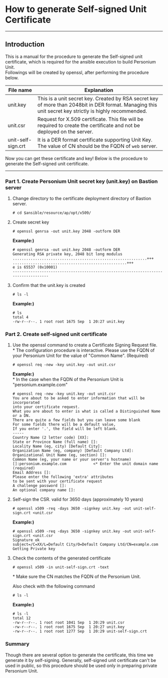 # How to generate Self-signed Unit Certificate

-------------------------------------------------

## Introduction

This is a manual for the procedure to generate the Self-signed unit certificate, which is required for the ansible execution to build Personium Unit.  
Followings will be created by openssl, after performing the procedure below.

| File name | Explanation |
|---|---|
|unit.key             |This is a unit secret key. Created by RSA secret key of more than 2048bit in DER format. Managing this unit secret key strictly is highly recommended.|
|unit.csr             |Request for X.509 certificate. This file will be required to create the certificate and not be deployed on the server. |
|unit-self-sign.crt   |It is a DER format certificate supporting Unit Key. The value of CN should be the FQDN of `web` server. |

Now you can get these certificate and key! Below is the procedure to generate the Self-signed unit certificate.

---------------------------------------

### Part 1. Create Personium Unit secret key (unit.key) on Bastion server

1. Change directory to the certificate deployment directory of Bastion server.

    ```console
    # cd $ansible/resource/ap/opt/x509/
    ```

1. Create secret key

    ```console
    # openssl genrsa -out unit.key 2048 -outform DER
    ```  

    **Example:)**

    ```console
    # openssl genrsa -out unit.key 2048 -outform DER
    Generating RSA private key, 2048 bit long modulus
    ............................................................+++
    ...................................................+++
    e is 65537 (0x10001)
    -----------------------------------------------------------------------------------
    ```

1. Confirm that the unit.key is created

    ```console
    # ls -l
    ```

    **Example:)**

    ```console
    # ls
    total 4
    -rw-r--r--. 1 root root 1675 Sep  1 20:27 unit.key
    ```

### Part 2. Create self-signed unit certificate

1. Use the openssl command to create a Certificate Signing Request file.  
    \* The configuration procedure is interactive. Please use the FQDN of your Personium Unit for the value of "Common Name". (Required)

    ```console
    # openssl req -new -key unit.key -out unit.csr
    ```

    **Example:)**  
    \* In the case when the FQDN of the Personium Unit is "personium.example.com"

    ```console
    # openssl req -new -key unit.key -out unit.csr
    You are about to be asked to enter information that will be incorporated
    into your certificate request.
    What you are about to enter is what is called a Distinguished Name or a DN.
    There are quite a few fields but you can leave some blank
    For some fields there will be a default value,
    If you enter '.', the field will be left blank.
    -----
    Country Name (2 letter code) [XX]:
    State or Province Name (full name) []:
    Locality Name (eg, city) [Default City]:
    Organization Name (eg, company) [Default Company Ltd]:
    Organizational Unit Name (eg, section) []:
    Common Name (eg, your name or your server's hostname) []:personium.example.com            <* Enter the unit domain name (required)
    Email Address []:
    Please enter the following 'extra' attributes
    to be sent with your certificate request
    A challenge password []:
    An optional company name []:

    ```

1. Self-sign the CSR. valid for 3650 days (approximately 10 years)


    ```console
    # openssl x509 -req -days 3650 -signkey unit.key -out unit-self-sign.crt <unit.csr
    ```

    **Example:)**

    ```console
    # openssl x509 -req -days 3650 -signkey unit.key -out unit-self-sign.crt <unit.csr
    Signature ok
    subject=/C=XX/L=Default City/O=Default Company Ltd/CN=example.com
    Getting Private key

    ```

1. Check the contents of the generated certificate

    ```console
    # openssl x509 -in unit-self-sign.crt -text
    ```  
    \* Make sure the CN matches the FQDN of the Personium Unit.

    Also check with the following command

    ```console
    # ls -l
    ```   

    **Example:)**

    ```console
    # ls -l
    total 12
    -rw-r--r--. 1 root root 1041 Sep  1 20:29 unit.csr
    -rw-r--r--. 1 root root 1675 Sep  1 20:27 unit.key
    -rw-r--r--. 1 root root 1277 Sep  1 20:29 unit-self-sign.crt
    ```

### Summary

Though there are several option to generate the certificate, this time we generate it by self-signing.
Generally, self-signed unit certificate can't be used in public, so this procedure should be used only in preparing private Personium Unit.
